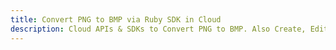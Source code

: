 ---title: Convert PNG to BMP via Ruby SDK in Clouddescription: Cloud APIs & SDKs to Convert PNG to BMP. Also Create, Edit & Render Microsoft Word & OpenOffice documents in the Cloud.---